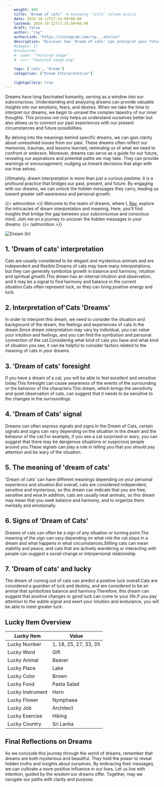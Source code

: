 ```yaml
---
    weight: 848
    title: "Dream of cats"  # Assuming 'title' column exists
    date: 2024-10-12T17:35:00+08:00
    lastmod: 2024-10-12T17:35:00+08:00
    draft: false
    author: "ray"
    authorLink: "https://instagram.com/ray._.atelier"
    description: "Discover how 'Dream of cats' can interpret your future and uncover its significant meanings in your life."
    #images: []
    #resources:
    #- name: "featured-image"
    #  src: "featured-image.png"
    
    tags: ['cats', 'Dream']
    categories: ["Dream Interpretation"]
    
    lightgallery: true
---
```

    
Dreams have long fascinated humanity, serving as a window into our subconscious. Understanding and analyzing dreams can provide valuable insights into our emotions, fears, and desires. When we take the time to interpret our dreams, we begin to unravel the complex tapestry of our inner thoughts. This process not only helps us understand ourselves better but also allows us to connect our past experiences with our present circumstances and future possibilities.

By delving into the meanings behind specific dreams, we can gain clarity about unresolved issues from our past. These dreams often reflect our memories, traumas, and lessons learned, reminding us of what we need to confront or embrace. Moreover, dreams can serve as a guide for our future, revealing our aspirations and potential paths we may take. They can provide warnings or encouragement, nudging us toward decisions that align with our true selves.

Ultimately, dream interpretation is more than just a curious pastime; it is a profound practice that bridges our past, present, and future. By engaging with our dreams, we can unlock the hidden messages they carry, leading us toward greater self-awareness and personal growth.

{{< admonition >}}
Welcome to the realm of dreams, where I, [Ray](https://instagram.com/ray._.atelier), explore the intricacies of dream interpretation and meaning. Here, you’ll find insights that bridge the gap between your subconscious and conscious mind. Join me on a journey to uncover the hidden messages in your dreams.
{{< /admonition >}}

![Dream Grl](https://cdn.pixabay.com/photo/2017/11/02/03/35/gothic-2910057_1280.jpg "Dream Grl")

## 1. 'Dream of cats' interpretation
Cats are usually considered to be elegant and mysterious animals and are independent and flexible.Dreams of cats may have many interpretations, but they can generally symbolize growth in balance and harmony, intuition and spiritual growth.This dream has an internal intuition and observation, and it may be a signal to find harmony and balance in the current situation.Cats often represent luck, so they can bring positive energy and luck.

## 2. Interpretation of'Cats 'Dreams'
In order to interpret this dream, we need to consider the situation and background of the dream, the feelings and experiences of cats in the dream.Since dream interpretation may vary by individual, you can value your intuition and feelings, and you can find the symbolism and personal connection of the cat.Considering what kind of cats you have and what kind of situation you see, it can be helpful to consider factors related to the meaning of cats in your dreams.

## 3. 'Dream of cats' foresight
If you have a dream of a cat, you will be able to feel excellent and sensitive today.This foresight can cause awareness of the events of the surrounding or the behavior of the characters.This dream, which brings the sensitivity and quiet observation of cats, can suggest that it needs to be sensitive to the changes in the surroundings.

## 4. 'Dream of Cats' signal
Dreams can often express signals and signs.In the Dream of Cats, certain signals and signs can vary depending on the situation in the dream and the behavior of the cat.For example, if you see a cat surprised or wary, you can suggest that there may be dangerous situations or suspicious people around you.These signals can play a role in telling you that you should pay attention and be wary of the situation.

## 5. The meaning of 'dream of cats'
'Dream of cats' can have different meanings depending on your personal experience and situation.But overall, cats are considered independent, sensitive and mysterious, so this dream can indicate that you are free, sensitive and wise.In addition, cats are usually neat animals, so this dream may mean that you seek balance and harmony, and to organize them mentally and emotionally.

## 6. Signs of 'Dream of Cats'
Dreams of cats can often be a sign of any situation or turning point.The meaning of the sign can vary depending on what role the cat plays in a dream and what happens in what circumstances.Stilling cats can mean stability and peace, and cats that are actively wandering or interacting with people can suggest a social change or interpersonal relationship.

## 7. 'Dream of cats' and lucky
The dream of coming out of cats can predict a positive luck overall.Cats are considered a guardian of luck and destiny, and are considered to be an animal that symbolizes balance and harmony.Therefore, this dream can suggest that positive changes or good luck can come to your life.If you pay attention to the subtle signal and exert your intuition and endurance, you will be able to meet greater luck.

## Lucky Item Overview
| Lucky Item          | Value              |
|---------------|--------------------|
| Lucky Number        | 1, 18, 25, 27, 33, 35  |
| Lucky Word          | Gift |
| Lucky Animal        | Beaver |
| Lucky Place         | Lake     |
| Lucky Color         | Brown     |
| Lucky Food          | Pasta Salad      |
| Lucky Instrument    | Horn |
| Lucky Flower        | Nymphaea    |
| Lucky Job           | Architect       |
| Lucky Exercise      | Hiking  |
| Lucky Country       | Sri Lanka    |


##  Final Reflections on Dreams

As we conclude this journey through the world of dreams, remember that dreams are both mysterious and beautiful. They hold the power to reveal hidden truths and insights about ourselves. By embracing their messages, we can cultivate a more positive influence in our lives. Let us live with intention, guided by the wisdom our dreams offer. Together, may we navigate our paths with clarity and purpose.
